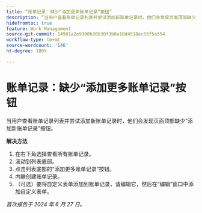 ```yaml
---
title: “账单记录：缺少“添加更多账单记录”按钮”
description: “当用户查看账单记录列表并尝试添加新账单记录时，他们会发现页面顶部缺少“添加新账单记录”按钮。”
hidefromtoc: true
feature: Work Management
source-git-commit: 14981a2e9300b30b30f3b8a18d4518ec33f5a554
workflow-type: tm+mt
source-wordcount: '146'
ht-degree: 100%

---
```



# 账单记录：缺少“添加更多账单记录”按钮

当用户查看账单记录列表并尝试添加新账单记录时，他们会发现页面顶部缺少“添加新账单记录”按钮。

**解决方法**

1. 在右下角选择查看所有账单记录。
1. 滚动到列表底部。
1. 点击列表底部的“添加更多账单记录”按钮。
1. 内联创建账单记录。
1. （可选）要将自定义表单添加到账单记录，请编辑它，然后在“编辑”窗口中添加自定义表单。

_首次报告于 2024 年 6 月 27 日。_
